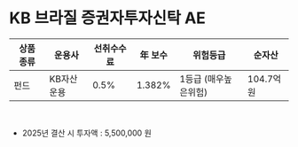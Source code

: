 # KB 브라질 증권자투자신탁 AE

| 상품 종류 | 운용사 | 선취수수료 | 年 보수 | 위험등급 | 순자산 |
|---|---|---|---|------|---|
| 펀드 | KB자산운용 | 0.5% | 1.382% | 1등급 (매우높은위험) | 104.7억원 |

<br>

* 2025년 결산 시 투자액 : 5,500,000 원
